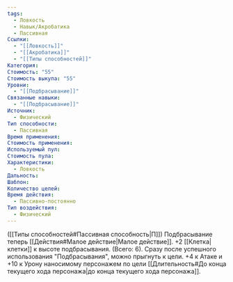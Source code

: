 ```yaml
---
tags:
  - Ловкость
  - Навык/Акробатика
  - Пассивная
Ссылки:
  - "[[Ловкость]]"
  - "[[Акробатика]]"
  - "[[Типы способностей]]"
Категория: 
Стоимость: "55"
Стоимость выкупа: "55"
Уровни:
  - "[[Подбрасывание]]"
Связанные навыки:
  - "[[Подбрасывание]]"
Источник:
  - Физический
Тип способности:
  - Пассивная
Время применения: 
Стоимость применения: 
Используемый пул: 
Стоимость пула: 
Характеристики:
  - Ловкость
Дальность: 
Шаблон: 
Количество целей: 
Время действия:
  - Пассивно-постоянно
Тип воздействия:
  - Физический
---
```

([[Типы способностей#Пассивная способность|П]]) Подбрасывание теперь [[Действия#Малое действие|Малое действие]]. +2 [[Клетка|клетки]] к высоте подбрасывания. (Всего: 6). Сразу после успешного использования "Подбрасывания", можно прыгнуть к цели. +4 к Атаке и +10 к Урону наносимому персонажем по цели [[Длительность#До конца текущего хода персонажа|до конца текущего хода персонажа]].